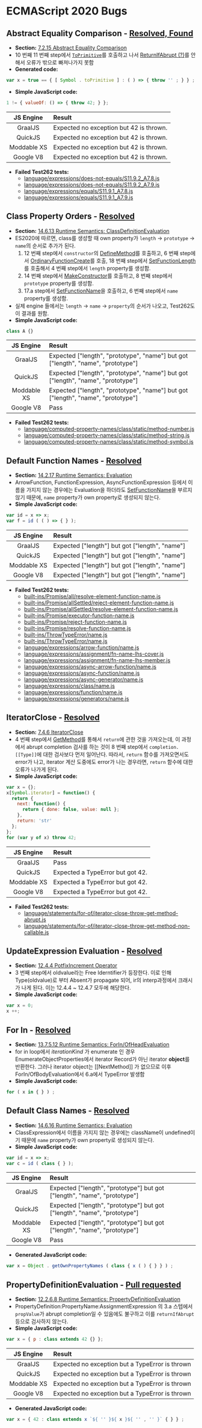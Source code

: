 # ECMAScript 2020 Bugs

## Abstract Equality Comparison - [Resolved, Found](https://github.com/tc39/ecma262/pull/1976)
- __Section:__ [7.2.15 Abstract Equality Comparison](http://ecma-international.org/ecma-262/11.0/#sec-abstract-equality-comparison)
- 10 번째 11 번째 step에서 [`ToPrimitive`](http://ecma-international.org/ecma-262/11.0/#sec-toprimitive)를
호출하고 나서 [ReturnIfAbrupt (?)](http://ecma-international.org/ecma-262/11.0/#sec-returnifabrupt-shorthands)를
안해서 오류가 밖으로 빠져나가지 못함
- __Generated code:__
```js
var x = true == { [ Symbol . toPrimitive ] : ( ) => { throw '' ; } } ;
```
- __Simple JavaScript code:__
```js
1 != { valueOf: () => { throw 42; } };
```
| JS Engine | Result |
|:-:|:-|
| GraalJS     | Expected no exception but 42 is thrown. |
| QuickJS     | Expected no exception but 42 is thrown. |
| Moddable XS | Expected no exception but 42 is thrown. |
| Google V8   | Expected no exception but 42 is thrown. |
- __Failed Test262 tests:__
  - [language/expressions/does-not-equals/S11.9.2_A7.8.js](https://github.com/tc39/test262/tree/master/test/language/expressions/does-not-equals/S11.9.2_A7.8.js)
  - [language/expressions/does-not-equals/S11.9.2_A7.9.js](https://github.com/tc39/test262/tree/master/test/language/expressions/does-not-equals/S11.9.2_A7.9.js)
  - [language/expressions/equals/S11.9.1_A7.8.js](https://github.com/tc39/test262/tree/master/test/language/expressions/equals/S11.9.1_A7.8.js)
  - [language/expressions/equals/S11.9.1_A7.9.js](https://github.com/tc39/test262/tree/master/test/language/expressions/equals/S11.9.1_A7.9.js)

## Class Property Orders - [Resolved](https://github.com/tc39/ecma262/pull/1490)
- __Section:__ [14.6.13 Runtime Semantics: ClassDefinitionEvaluation](http://ecma-international.org/ecma-262/11.0/#sec-runtime-semantics-classdefinitionevaluation)
- ES2020에 따르면, class를 생성할 때 own property가 `length` -> `prototype` -> `name`의 순서로 추가가 된다.
  1. 12 번째 step에서 `constructor`의 [DefineMethod](http://ecma-international.org/ecma-262/11.0/#sec-runtime-semantics-definemethod)를 호출하고, 6 번째 step에서 [OrdinaryFunctionCreate](http://ecma-international.org/ecma-262/11.0/#sec-ordinaryfunctioncreate)를 호출, 18 번째 step에서 [SetFunctionLength](http://ecma-international.org/ecma-262/11.0/#sec-setfunctionlength)를 호출해서 4 번째 step에서 `length` property를 생성함.
  2. 14 번째 step에서 [MakeConstructor](http://ecma-international.org/ecma-262/11.0/#sec-makeconstructor)를 호출하고, 8 번째 step에서 `prototype` property를 생성함.
  3. 17.a step에서 [SetFunctionName](http://ecma-international.org/ecma-262/11.0/#sec-setfunctionname)을 호출하고, 6 번째 step에서 `name` property를 생성함.
- 실제 engine 들에서는 `length` -> `name` -> `property`의 순서가 나오고, Test262도 이 결과를 원함.
- __Simple JavaScript code:__
```js
class A {}
```
| JS Engine | Result |
|:-:|:-|
| GraalJS     | Expected ["length", "prototype", "name"] but got ["length", "name", "prototype"] |
| QuickJS     | Expected ["length", "prototype", "name"] but got ["length", "name", "prototype"] |
| Moddable XS | Expected ["length", "prototype", "name"] but got ["length", "name", "prototype"] |
| Google V8   | Pass|
- __Failed Test262 tests:__
  - [language/computed-property-names/class/static/method-number.js](https://github.com/tc39/test262/tree/master/test/language/computed-property-names/class/static/method-number.js)
  - [language/computed-property-names/class/static/method-string.js](https://github.com/tc39/test262/tree/master/test/language/computed-property-names/class/static/method-string.js)
  - [language/computed-property-names/class/static/method-symbol.js](https://github.com/tc39/test262/tree/master/test/language/computed-property-names/class/static/method-symbol.js)


## Default Function Names - [Resolved](https://github.com/tc39/ecma262/pull/1490)
- __Section:__ [14.2.17 Runtime Semantics: Evaluation](http://ecma-international.org/ecma-262/11.0/#sec-arrow-function-definitions-runtime-semantics-evaluation)
- ArrowFunction, FunctionExpression, AsyncFunctionExpression 등에서 이름을 가지지 않는 경우에는
  Evaluation을 하더라도 [SetFunctionName](http://ecma-international.org/ecma-262/11.0/#sec-setfunctionname)을
  부르지 않기 때문에, `name` property가 own property로 생성되지 않는다.
- __Simple JavaScript code:__
```js
var id = x => x;
var f = id ( ( ) => { } );
```
| JS Engine | Result |
|:-:|:-|
| GraalJS     | Expected ["length"] but got ["length", "name"] |
| QuickJS     | Expected ["length"] but got ["length", "name"] |
| Moddable XS | Expected ["length"] but got ["length", "name"] |
| Google V8   | Expected ["length"] but got ["length", "name"] |
- __Failed Test262 tests:__
  - [built-ins/Promise/all/resolve-element-function-name.js](https://github.com/tc39/test262/tree/master/test/built-ins/Promise/all/resolve-element-function-name.js)
  - [built-ins/Promise/allSettled/reject-element-function-name.js](https://github.com/tc39/test262/tree/master/test/built-ins/Promise/allSettled/reject-element-function-name.js)
  - [built-ins/Promise/allSettled/resolve-element-function-name.js](https://github.com/tc39/test262/tree/master/test/built-ins/Promise/allSettled/resolve-element-function-name.js)
  - [built-ins/Promise/executor-function-name.js](https://github.com/tc39/test262/tree/master/test/built-ins/Promise/executor-function-name.js)
  - [built-ins/Promise/reject-function-name.js](https://github.com/tc39/test262/tree/master/test/built-ins/Promise/reject-function-name.js)
  - [built-ins/Promise/resolve-function-name.js](https://github.com/tc39/test262/tree/master/test/built-ins/Promise/resolve-function-name.js)
  - [built-ins/ThrowTypeError/name.js](https://github.com/tc39/test262/tree/master/test/built-ins/ThrowTypeError/name.js)
  - [built-ins/ThrowTypeError/name.js](https://github.com/tc39/test262/tree/master/test/built-ins/ThrowTypeError/name.js)
  - [language/expressions/arrow-function/name.js](https://github.com/tc39/test262/tree/master/test/language/expressions/arrow-function/name.js)
  - [language/expressions/assignment/fn-name-lhs-cover.js](https://github.com/tc39/test262/tree/master/test/language/expressions/assignment/fn-name-lhs-cover.js)
  - [language/expressions/assignment/fn-name-lhs-member.js](https://github.com/tc39/test262/tree/master/test/language/expressions/assignment/fn-name-lhs-member.js)
  - [language/expressions/async-arrow-function/name.js](https://github.com/tc39/test262/tree/master/test/language/expressions/async-arrow-function/name.js)
  - [language/expressions/async-function/name.js](https://github.com/tc39/test262/tree/master/test/language/expressions/async-function/name.js)
  - [language/expressions/async-generator/name.js](https://github.com/tc39/test262/tree/master/test/language/expressions/async-generator/name.js)
  - [language/expressions/class/name.js](https://github.com/tc39/test262/tree/master/test/language/expressions/class/name.js)
  - [language/expressions/function/name.js](https://github.com/tc39/test262/tree/master/test/language/expressions/function/name.js)
  - [language/expressions/generators/name.js](https://github.com/tc39/test262/tree/master/test/language/expressions/generators/name.js)


## IteratorClose - [Resolved](https://github.com/tc39/ecma262/pull/1408)
- __Section:__ [7.4.6 IteratorClose](http://ecma-international.org/ecma-262/11.0/#sec-iteratorclose)
- 4 번째 step에서 [GetMethod](http://ecma-international.org/ecma-262/11.0/#sec-getmethod)를 통해서
  `return`에 관한 것을 가져오는데, 이 과정에서 abrupt completion 검사를 하는 것이 8 번째 step에서
  `completion.[[Type]]`에 대한 검사보다 먼저 일어난다. 따라서, `return` 함수를 가져오면서도
  error가 나고, iterator 계산 도중에도 error가 나는 경우라면, `return` 함수에 대한 오류가 나가게 된다.
- __Simple JavaScript code:__
```js
var x = {};
x[Symbol.iterator] = function() {
  return {
    next: function() {
      return { done: false, value: null };
    },
    return: 'str'
  };
};
for (var y of x) throw 42;
```
| JS Engine | Result |
|:-:|:-|
| GraalJS     | Pass |
| QuickJS     | Expected a TypeError but got 42. |
| Moddable XS | Expected a TypeError but got 42. |
| Google V8   | Expected a TypeError but got 42. |
- __Failed Test262 tests:__
  - [language/statements/for-of/iterator-close-throw-get-method-abrupt.js](https://github.com/tc39/test262/tree/master/test/language/statements/for-of/iterator-close-throw-get-method-abrupt.js)
  - [language/statements/for-of/iterator-close-throw-get-method-non-callable.js](language/statements/for-of/iterator-close-throw-get-method-abrupt.jslanguage/statements/for-of/iterator-close-throw-get-method-non-callable.js)

## UpdateExpression Evaluation - [Resolved](https://github.com/tc39/ecma262/pull/1954)
- __Section:__ [12.4.4 PotfixIncrement Operator](https://www.ecma-international.org/ecma-262/#sec-postfix-increment-operator)
- 3 번째 step에서 oldvalue라는 Free Iderntifier가 등장한다. 이로 인해 Type(oldvalue)로 부터 Absent가 propagate 되어, ir의 interp과정에서 크래시가 나게 된다. 이는 12.4.4 ~ 12.4.7 모두에 해당한다.
- __Simple JavaScript code:__
```js
var x = 0;
x ++;
```

## For In  - [Resolved](https://github.com/tc39/ecma262/pull/1969)

- __Section:__ [13.7.5.12 Runtime Semantics: ForIn/OfHeadEvaluation](http://ecma-international.org/ecma-262/11.0/#sec-runtime-semantics-forinofheadevaluation)
- for in loop에서 *iterationKind* 가 enumerate 인 경우 EnumerateObjectProperties에서 iterator Record가 아닌 iterator **object**를 반환한다.
그러나 iterator object는 [[NextMethod]] 가 없으므로 이후 ForIn/OfBodyEvaluation에서 6.a에서 TypeError 발생함
- __Simple JavaScript code:__
```js
for ( x in { } ) ;
```

## Default Class Names - [Resolved](https://github.com/tc39/ecma262/pull/1490)
- __Section:__ [14.6.16 Runtime Semantics: Evaluation](https://www.ecma-international.org/ecma-262/#sec-class-definitions-runtime-semantics-evaluation)
- ClassExpression에서 이름을 가지지 않는 경우에는
  className이 undefined이기 때문에
  `name` property가 own property로 생성되지 않는다.
- __Simple JavaScript code:__
```js
var id = x => x;
var c = id ( class { } );
```
| JS Engine | Result |
|:-:|:-|
| GraalJS     | Expected ["length", "prototype"] but got ["length", "name", "prototype"] |
| QuickJS     | Expected ["length", "prototype"] but got ["length", "name", "prototype"] |
| Moddable XS | Expected ["length", "prototype"] but got ["length", "name", "prototype"] |
| Google V8   | Pass |
- __Generated JavaScript code:__
```js
var x = Object . getOwnPropertyNames ( class { x ( ) { } } ) ;
```

## PropertyDefinitionEvaluation - [Pull requested](https://github.com/tc39/ecma262/pull/2130)
- __Section:__ [12.2.6.8 Runtime Semantics: PropertyDefinitionEvaluation](https://www.ecma-international.org/ecma-262/#sec-object-initializer-runtime-semantics-propertydefinitionevaluation)
- PropertyDefinition:PropertyName:AssignmentExpression 의 3.a 스텝에서
`propValue`가 abrupt completion일 수 있음에도 불구하고
이를 `returnIfAbrupt`등으로 검사하지 않는다.
- __Simple JavaScript code:__
```js
var x = { p : class extends 42 {} };
```
| JS Engine | Result |
|:-:|:-|
| GraalJS     | Expected no exception but a TypeError is thrown |
| QuickJS     | Expected no exception but a TypeError is thrown |
| Moddable XS | Expected no exception but a TypeError is thrown |
| Google V8   | Expected no exception but a TypeError is thrown |

- __Generated JavaScript code:__
```js
var x = { 42 : class extends x `${ '' }${ x }${ '' , '' }` { } } ;
```
<!--
## ArraySetLength
- __Section:__ [9.4.2.4 ArraySetLength](http://ecma-international.org/ecma-262/11.0/#sec-arraysetlength)
- 14 번째 step에서 `succeeded`가 [`OrdinaryDefineOwnProperty`](http://ecma-international.org/ecma-262/11.0/#sec-ordinarydefineownproperty)를
통해 `false`가 되는 경우, `ArraySetLength`는 `false`를 반환해야 한다. 그런데, GraalJS와 Node에서는
그렇지 않은 것 같은데 확인이 필요해 보임.
- __Simple JavaScript code:__
```js
var x = [42];
Object.defineProperty(x, 'length', { value: 0, enumerable: true });
```
| JS Engine | Result |
|:-:|:-|
| GraalJS     | Expected a TypeError to be thrown but no exception was thrown at all. |
| QuickJS     | Pass |
| Moddable XS | Pass |
| Google V8   | Expected a TypeError to be thrown but no exception was thrown at all. |
- __Failed Test262 tests:__ 위의 경우에 대해서 cover하지 못함

## Template Raw Value (TRV)
- __Section:__ [11.8.6.1 Static Semantics: TV and TRV](http://ecma-international.org/ecma-262/11.0/#sec-static-semantics-tv-and-trv)
- TRV of NotEscapeSequence에서 "_DecimalDigit_ but not __0__" 에 대한 경우에 대해서 아예 설명이 없음
- __Simple JavaScript code:__
```js
var x;
(y => { x = y; })`\1`;
```
| JS Engine | Result |
|:-:|:-|
| GraalJS     | descriptor value should be "" but "\1". |
| QuickJS     | descriptor value should be "" but "\1". |
| Moddable XS | descriptor value should be "" but "\1". |
| Google V8   | descriptor value should be "" but "\1". |
- __Failed Test262 tests:__
  - [language/expressions/tagged-template/invalid-escape-sequences.js](https://github.com/tc39/test262/tree/master/test/language/expressions/tagged-template/invalid-escape-sequences.js)

## Number::unsignedRightShift
- __Section:__ [6.1.6.1.11 Number::unsignedRightShift](http://ecma-international.org/ecma-262/11.0/#sec-numeric-types-number-unsignedRightShift)
- 첫 번째 step에서 `lnum`을 구할 때, [ToUint32](http://ecma-international.org/ecma-262/11.0/#sec-touint32) 대신 [ToInt32](http://ecma-international.org/ecma-262/11.0/#sec-toint32)을
  사용하고 있다.
- __Simple JavaScript code:__
```js
var x = -1 >>> 1;
```
| JS Engine | Result |
|:-:|:-|
| GraalJS     | Expected 4294967295 but got 2147483647. |
| QuickJS     | Expected 4294967295 but got 2147483647. |
| Moddable XS | Expected 4294967295 but got 2147483647. |
| Google V8   | Expected 4294967295 but got 2147483647. |
- __Failed Test262 tests:__
  - [language/expressions/unsigned-right-shift/S11.7.3_A1.js](https://github.com/tc39/test262/tree/master/test/language/expressions/unsigned-right-shift/S11.7.3_A1.js)
  - [language/expressions/unsigned-right-shift/S11.7.3_A2.1_T1.js](https://github.com/tc39/test262/tree/master/test/language/expressions/unsigned-right-shift/S11.7.3_A2.1_T1.js)
  - [language/expressions/unsigned-right-shift/S11.7.3_A2.2_T1.js](https://github.com/tc39/test262/tree/master/test/language/expressions/unsigned-right-shift/S11.7.3_A2.2_T1.js)
  - [language/expressions/unsigned-right-shift/S11.7.3_A2.4_T1.js](https://github.com/tc39/test262/tree/master/test/language/expressions/unsigned-right-shift/S11.7.3_A2.4_T1.js)
  - [language/expressions/unsigned-right-shift/S11.7.3_A4_T1.js](https://github.com/tc39/test262/tree/master/test/language/expressions/unsigned-right-shift/S11.7.3_A4_T1.js)
  - [language/expressions/unsigned-right-shift/S11.7.3_A4_T2.js](https://github.com/tc39/test262/tree/master/test/language/expressions/unsigned-right-shift/S11.7.3_A4_T2.js)
  - [language/expressions/unsigned-right-shift/S11.7.3_A4_T3.js](https://github.com/tc39/test262/tree/master/test/language/expressions/unsigned-right-shift/S11.7.3_A4_T3.js)
  - [language/expressions/unsigned-right-shift/S11.7.3_A4_T4.js](https://github.com/tc39/test262/tree/master/test/language/expressions/unsigned-right-shift/S11.7.3_A4_T4.js)
  - [language/expressions/unsigned-right-shift/S11.7.3_A5.2_T1.js](https://github.com/tc39/test262/tree/master/test/language/expressions/unsigned-right-shift/S11.7.3_A5.2_T1.js)


## NumberBitwiseOp
- __Section:__ [6.1.6.1.16 NumberBitwiseOp](http://ecma-international.org/ecma-262/11.0/#sec-numberbitwiseop)
- 첫 번째 step에서 `lnum`을 구할 때, [ToInt32](http://ecma-international.org/ecma-262/11.0/#sec-toint32) 대신 [ToUint32](http://ecma-international.org/ecma-262/11.0/#sec-touint32)을
  사용하고 있다.
- __Simple JavaScript code:__
```js
var x = 1 | -1;
```
| JS Engine | Result |
|:-:|:-|
| GraalJS     | Expected 4294967295 but got -1. |
| QuickJS     | Expected 4294967295 but got -1. |
| Moddable XS | Expected 4294967295 but got -1. |
| Google V8   | Expected 4294967295 but got -1. |
- __Failed Test262 tests:__ 위의 경우에 대해서 cover하지 못함

## Indirect Eval - [Resolved](https://github.com/tc39/ecma262/pull/1949)
- __Section:__ [18.2.1.1 Runtime Semantics: PerformEval](https://www.ecma-international.org/ecma-262/#sec-performeval)
- eval의 indirect call 안에 new.target, super등이 바로 오는 경우
- __Simple JavaScript code:__
```js
( 0 , eval )( new . target );
```
-->
